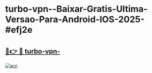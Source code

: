 # turbo-vpn--Baixar-Gratis-Ultima-Versao-Para-Android-IOS-2025-#efj2e

# <h2><a href="https://ainizakaria.my?title=turbo-vpn-&ref=22M">🔗👉 🔴 turbo-vpn-</a></h2>

[![acn](https://github.com/user-attachments/assets/0f9c940e-d8b0-45ae-aac7-cd30a18b3e1c)](https://ainizakaria.my?title=turbo-vpn-&ref=22M)

